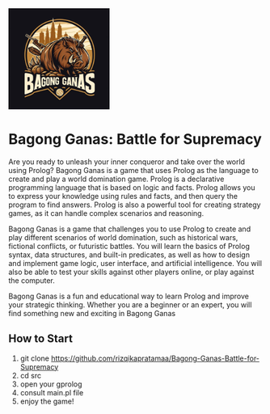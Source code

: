 <img width=200 height=200 src="logo.jpeg">

# Bagong Ganas: Battle for Supremacy

Are you ready to unleash your inner conqueror and take over the world using Prolog? Bagong Ganas is a game that uses Prolog as the language to create and play a world domination game. Prolog is a declarative programming language that is based on logic and facts. Prolog allows you to express your knowledge using rules and facts, and then query the program to find answers. Prolog is also a powerful tool for creating strategy games, as it can handle complex scenarios and reasoning.

Bagong Ganas is a game that challenges you to use Prolog to create and play different scenarios of world domination, such as historical wars, fictional conflicts, or futuristic battles. You will learn the basics of Prolog syntax, data structures, and built-in predicates, as well as how to design and implement game logic, user interface, and artificial intelligence. You will also be able to test your skills against other players online, or play against the computer.

Bagong Ganas is a fun and educational way to learn Prolog and improve your strategic thinking. Whether you are a beginner or an expert, you will find something new and exciting in Bagong Ganas

## How to Start
1. git clone https://github.com/rizqikapratamaa/Bagong-Ganas-Battle-for-Supremacy
2. cd src
3. open your gprolog
4. consult main.pl file
5. enjoy the game!
